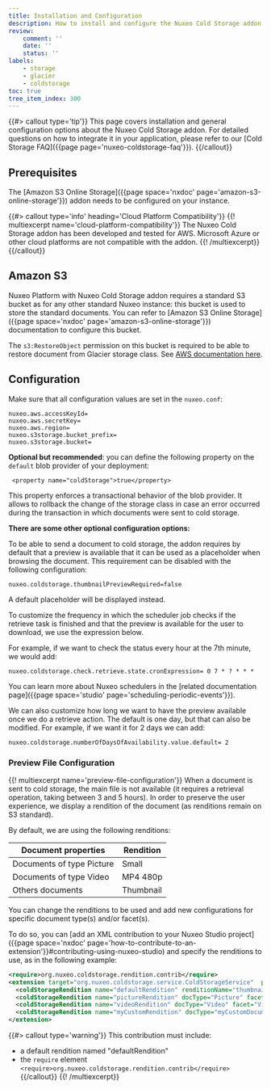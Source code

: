 ```yaml
---
title: Installation and Configuration
description: How to install and configure the Nuxeo Cold Storage addon.
review:
    comment: ''
    date: ''
    status: ''
labels:
    - storage
    - glacier
    - coldstorage
toc: true
tree_item_index: 300
---
```


{{#> callout type='tip'}}
This page covers installation and general configuration options about the Nuxeo Cold Storage addon. For detailed questions on how to integrate it in your application, please refer to our [Cold Storage FAQ]({{page page='nuxeo-coldstorage-faq'}}).
{{/callout}}

## Prerequisites

The [Amazon S3 Online Storage]({{page space='nxdoc' page='amazon-s3-online-storage'}}) addon needs to be configured on your instance.

{{#> callout type='info' heading='Cloud Platform Compatibility'}}
{{! multiexcerpt name='cloud-platform-compatibility'}}
The Nuxeo Cold Storage addon has been developed and tested for AWS. Microsoft Azure or other cloud platforms are not compatible with the addon.
{{! /multiexcerpt}}
{{/callout}}

## Amazon S3

Nuxeo Platform with Nuxeo Cold Storage addon requires a standard S3 bucket as for any other standard Nuxeo instance: this bucket is used to store the standard documents. You can refer to [Amazon S3 Online Storage]({{page space='nxdoc' page='amazon-s3-online-storage'}}) documentation to configure this bucket.

The `s3:RestoreObject` permission on this bucket is required to be able to restore document from Glacier storage class. See [AWS documentation here](https://docs.aws.amazon.com/AWSJavaSDK/latest/javadoc/com/amazonaws/services/s3/AmazonS3.html#restoreObjectV2-com.amazonaws.services.s3.model.RestoreObjectRequest-).

## Configuration

Make sure that all configuration values are set in the `nuxeo.conf`:

```
nuxeo.aws.accessKeyId=
nuxeo.aws.secretKey=
nuxeo.aws.region=
nuxeo.s3storage.bucket_prefix=
nuxeo.s3storage.bucket=
```

**Optional but recommended**: you can define the following property on the `default` blob provider of your deployment:
```
 <property name="coldStorage">true</property>
```
This property enforces a transactional behavior of the blob provider. It allows to rollback the change of the storage class in case an error occurred during the transaction in which documents were sent to cold storage.

**There are some other optional configuration options:**

To be able to send a document to cold storage, the addon requires by default that a preview is available that it can be used as a placeholder when browsing the document. This requirement can be disabled with the following configuration:

```
nuxeo.coldstorage.thumbnailPreviewRequired=false
```
A default placeholder will be displayed instead.

To customize the frequency in which the scheduler job checks if the retrieve task is finished and that the preview is available for the user to download, we use the expression below.

For example, if we want to check the status every hour at the 7th minute, we would add:

```
nuxeo.coldstorage.check.retrieve.state.cronExpression= 0 7 * ? * * *
```

You can learn more about Nuxeo schedulers in the [related documentation page]({{page space='studio' page='scheduling-periodic-events'}}).

We can also customize how long we want to have the preview available once we do a retrieve action. The default is one day, but that can also be modified. For example, if we want it for 2 days we can add:

```
nuxeo.coldstorage.numberOfDaysOfAvailability.value.default= 2
```

### Preview File Configuration

{{! multiexcerpt name='preview-file-configuration'}}
When a document is sent to cold storage, the main file is not available (it requires a retrieval operation, taking between 3 and 5 hours). In order to preserve the user experience, we display a rendition of the document (as renditions remain on S3 standard).

By default, we are using the following renditions:

| Document properties                                 |  Rendition                                                    |
| --------------------------------------------------- | ------------------------------------------------------------- |
| Documents of type Picture                           | Small                                                         |
| Documents of type Video                             | MP4 480p                                                      |
| Others documents                                    | Thumbnail                                                     |

You can change the renditions to be used and add new configurations for specific document type(s) and/or facet(s).

To do so, you can [add an XML contribution to your Nuxeo Studio project]({{page space='nxdoc' page='how-to-contribute-to-an-extension'}}#contributing-using-nuxeo-studio) and specify the renditions to use, as in the following example:
```xml
<require>org.nuxeo.coldstorage.rendition.contrib</require>
<extension target="org.nuxeo.coldstorage.service.ColdStorageService"  point="coldStorageRendition" >
  <coldStorageRendition name="defaultRendition" renditionName="thumbnail" />
  <coldStorageRendition name="pictureRendition" docType="Picture" facet="Picture" renditionName="Small" />
  <coldStorageRendition name="videoRendition" docType="Video" facet="Video" renditionName="MP4 480p" />
  <coldStorageRendition name="myCustomRendition" docType="myCustomDocumentType" facet="Picture" renditionName="OriginalJpeg" />  
</extension>
```

{{#> callout type='warning'}}
This contribution must include:
 - a default rendition named "defaultRendition"
 - the `require` element `<require>org.nuxeo.coldstorage.rendition.contrib</require>`
{{/callout}}
{{! /multiexcerpt}}
